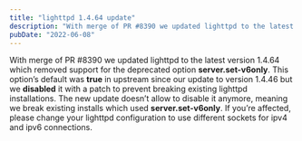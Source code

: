 ```yaml
---
title: "lighttpd 1.4.64 update"
description: "With merge of PR #8390 we updated lighttpd to the latest version 1.4.64 which removed support for the deprecated option server.set-v6only"
pubDate: "2022-06-08"
---
```


With merge of PR #8390 we updated lighttpd to the latest version 1.4.64 which removed support for the deprecated option **server.set-v6only**.
This option’s default was **true** in upstream since our update to version 1.4.46 but we **disabled** it with a patch to prevent breaking existing lighttpd installations.
The new update doesn’t allow to disable it anymore, meaning we break existing installs which used **server.set-v6only**.
If you’re affected, please change your lighttpd configuration to use different sockets for ipv4 and ipv6 connections.
